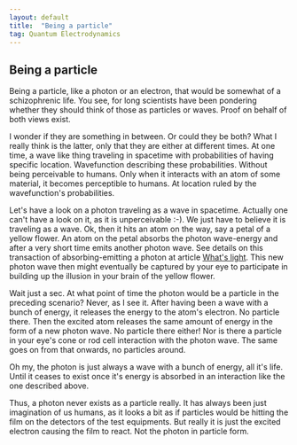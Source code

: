 ```yaml
---
layout: default
title:  "Being a particle"
tag: Quantum Electrodynamics
---
```


## Being a particle

Being a particle, like a photon or an electron, that would be somewhat of a schizophrenic life. You see, for long scientists have been pondering whether they should think of those as particles or waves. Proof on behalf of both views exist.

I wonder if they are something in between. Or could they be both? What I really think is the latter, only that they are either at different times. At one time, a wave like thing traveling in spacetime with probabilities of having specific location. Wavefunction describing these probabilities. Without being perceivable to humans. Only when it interacts with an atom of some material, it becomes perceptible to humans. At location ruled by the wavefunction's probabilities.

Let's have a look on a photon traveling as a wave in spacetime. Actually one can't have a look on it, as it is unperceivable :-). We just have to believe it is traveling as a wave. Ok, then it hits an atom on the way, say a petal of a yellow flower. An atom on the petal absorbs the photon wave-energy and after a very short time emits another photon wave. See details on this transaction of absorbing-emitting a photon at article [What's light](https://veikkonyfors.github.io/blog/2022/02/03/what-is-light.html). This new photon wave then might eventually be captured by your eye to participate in building up the illusion in your brain of the yellow flower.

Wait just a sec. At what point of time the photon would be a particle in the preceding scenario? Never, as I see it. After having been a wave with a bunch of energy, it releases the energy to the atom's electron. No particle there. Then the excited atom releases the same amount of energy in the form of a new photon wave. No particle there either! Nor is there a particle in your eye's cone or rod cell interaction with the photon wave. The same goes on from that onwards, no particles around.

Oh my, the photon is just always a wave with a bunch of energy, all it's life. Until it ceases to exist once it's energy is absorbed in an interaction like the one described above. 

Thus, a photon never exists as a particle really. It has always been just imagination of us humans, as it looks a bit as if particles would be hitting the film on the detectors of the test equipments. But really it is just the excited electron causing the film to react. Not the photon in particle form.


